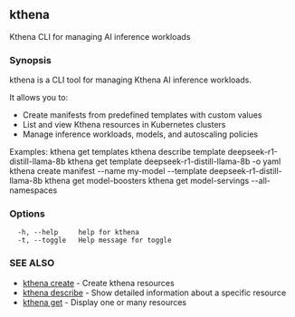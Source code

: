## kthena

Kthena CLI for managing AI inference workloads

### Synopsis

kthena is a CLI tool for managing Kthena AI inference workloads.

It allows you to:
- Create manifests from predefined templates with custom values
- List and view Kthena resources in Kubernetes clusters
- Manage inference workloads, models, and autoscaling policies

Examples:
  kthena get templates
  kthena describe template deepseek-r1-distill-llama-8b
  kthena get template deepseek-r1-distill-llama-8b -o yaml
  kthena create manifest --name my-model --template deepseek-r1-distill-llama-8b
  kthena get model-boosters
  kthena get model-servings --all-namespaces

### Options

```
  -h, --help     help for kthena
  -t, --toggle   Help message for toggle
```

### SEE ALSO

* [kthena create](kthena_create.md)	 - Create kthena resources
* [kthena describe](kthena_describe.md)	 - Show detailed information about a specific resource
* [kthena get](kthena_get.md)	 - Display one or many resources

